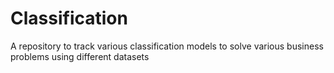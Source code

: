 # Classification
A repository to track various classification models to solve various business problems using different datasets
